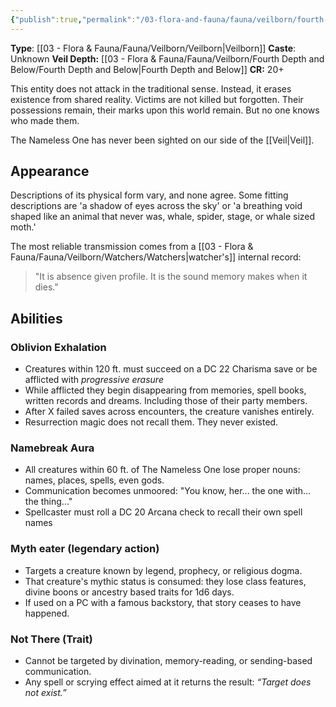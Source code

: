 ```yaml
---
{"publish":true,"permalink":"/03-flora-and-fauna/fauna/veilborn/fourth-depth-and-below/the-nameless-one/"}
---
```


**Type**: [[03 - Flora & Fauna/Fauna/Veilborn/Veilborn\|Veilborn]]
**Caste**: Unknown
**Veil Depth:** [[03 - Flora & Fauna/Fauna/Veilborn/Fourth Depth and Below/Fourth Depth and Below\|Fourth Depth and Below]]
**CR:** 20+

This entity does not attack in the traditional sense. Instead, it erases existence from shared reality. Victims are not killed but forgotten. Their possessions remain, their marks upon this world remain. But no one knows who made them.

The Nameless One has never been sighted on our side of the [[Veil\|Veil]].

## Appearance
Descriptions of its physical form vary, and none agree. Some fitting descriptions are 'a shadow of eyes across the sky' or 'a breathing void shaped like an animal that never was, whale, spider, stage, or whale sized moth.' 

The most reliable transmission comes from a [[03 - Flora & Fauna/Fauna/Veilborn/Watchers/Watchers\|watcher's]] internal record:

> "It is absence given profile. It is the sound memory makes when it dies."

## Abilities
### Oblivion Exhalation
- Creatures within 120 ft. must succeed on a DC 22 Charisma save or be afflicted with *progressive erasure*
- While afflicted they begin disappearing from memories, spell books, written records and dreams. Including those of their party members.
- After X failed saves across encounters, the creature vanishes entirely.
- Resurrection magic does not recall them. They never existed.

### Namebreak Aura
- All creatures within 60 ft. of The Nameless One lose proper nouns: names, places, spells, even gods.
- Communication becomes unmoored: "You know, her... the one with... the thing..."
- Spellcaster must roll a DC 20 Arcana check to recall their own spell names

### Myth eater (legendary action)
- Targets a creature known by legend, prophecy, or religious dogma.
- That creature's mythic status is consumed: they lose class features, divine boons or ancestry based traits for 1d6 days.
- If used on a PC with a famous backstory, that story ceases to have happened.

### Not There (Trait)
- Cannot be targeted by divination, memory-reading, or sending-based communication.
- Any spell or scrying effect aimed at it returns the result: _“Target does not exist.”_